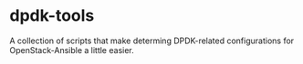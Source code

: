 # dpdk-tools

A collection of scripts that make determing DPDK-related configurations
for OpenStack-Ansible a little easier.

